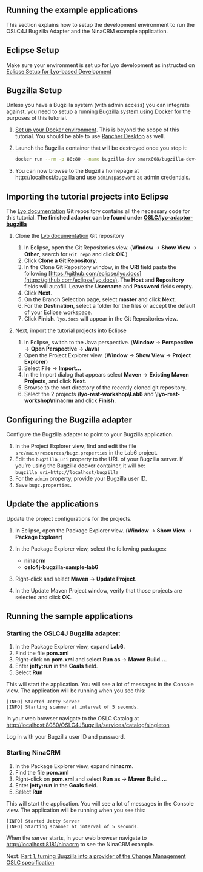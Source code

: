 ## Running the example applications

This section explains how to setup the development environment to run the OSLC4J Bugzilla Adapter and the NinaCRM example application.

## Eclipse Setup

Make sure your environment is set up for Lyo development as instructed on [Eclipse Setup for Lyo-based Development](../eclipse_lyo/eclipse-setup-for-lyo-based-development)

## Bugzilla Setup

Unless you have a Bugzilla system (with admin access) you can integrate against, you need to setup a running [Bugzilla system using Docker](https://hub.docker.com/r/smarx008/bugzilla-dev-lyo) for the purposes of this tutorial.

1. [Set up your Docker environment](https://docs.docker.com/get-started/). This is beyond the scope of this tutorial. You should be able to use [Rancher Desktop](https://rancherdesktop.io/) as well.

1. Launch the Bugzilla container that will be destroyed once you stop it:
    ```bash
	docker run --rm -p 80:80 --name bugzilla-dev smarx008/bugzilla-dev-lyo
    ```
 
1.  You can now browse to the Bugzilla homepage at http://localhost/bugzilla and use `admin:password` as admin credentials.

## Importing the tutorial projects into Eclipse

The [Lyo documentation](https://github.com/eclipse/lyo.docs) Git repository contains all the necessary code for this tutorial. **The finished adaptor can be found under [OSLC/lyo-adaptor-bugzilla](https://github.com/OSLC/lyo-adaptor-bugzilla)**

1. Clone the [Lyo documentation](https://github.com/eclipse/lyo.docs) Git repository
    1.  In Eclipse, open the Git Repositories view. (**Window** &rarr; **Show View** &rarr; **Other**, search for `Git repo` and click **OK**.)
    2.  Click **Clone a Git Repository**.
    3.  In the Clone Git Repository window, in the **URI** field paste the following [https://github.com/eclipse/lyo.docs](https://github.com/eclipse/lyo.docs). The **Host** and **Repository** fields will autofill. Leave the **Username** and **Password** fields empty.
    4.  Click **Next**.
    5.  On the Branch Selection page, select **master** and click **Next**.
    6.  For the **Destination**, select a folder for the files or accept the default of your Eclipse workspace.
    7.  Click **Finish**. `lyo.docs` will appear in the Git Repositories view.

2. Next, import the tutorial projects into Eclipse
    1. In Eclipse, switch to the Java perspective. (**Window** &rarr; **Perspective** &rarr; **Open Perspective** &rarr; **Java**)
    1. Open the Project Explorer view. (**Window** &rarr; **Show View** &rarr; **Project Explorer**)
    1. Select **File** &rarr; **Import...**
    1. In the Import dialog that appears select **Maven** &rarr; **Existing Maven Projects**, and click **Next**.
    1. Browse to the root directory of the recently cloned git repository.
    1.  Select the 2 projects **\lyo-rest-workshop\Lab6** and **\lyo-rest-workshop\ninacrm** and click **Finish**.

## Configuring the Bugzilla adapter

Configure the Bugzilla adapter to point to your Bugzilla application.

1. In the Project Explorer view, find and edit the file `src/main/resources/bugz.properties` in the Lab6 project.
1.  Edit the `bugzilla_uri` property to the URL of your Bugzilla server. If you’re using the Bugzilla docker container, it will be:
     `bugzilla_uri=http://localhost/bugzilla`
1.  For the `admin` property, provide your Bugzilla user ID.
1.  Save `bugz.properties`.

## Update the applications

Update the project configurations for the projects.

1.  In Eclipse, open the Package Explorer view. (**Window** &rarr; **Show View** &rarr; **Package Explorer**)
2.  In the Package Explorer view, select the following packages:

    *   **ninacrm**
    *   **oslc4j-bugzilla-sample-lab6**

3.  Right-click and select **Maven** &rarr; **Update Project**.
4.  In the Update Maven Project window, verify that those projects are selected and click **OK**.

## Running the sample applications

### Starting the OSLC4J Bugzilla adapter:

1. In the Package Explorer view, expand **Lab6**.
2. Find the file **pom.xml**
3. Right-click on **pom.xml** and select **Run as** &rarr; **Maven Build...**. 
4. Enter **jetty:run** in the **Goals** field. 
5. Select **Run**

This will start the application. You will see a lot of messages in the Console view. The application will be running when you see this:

    [INFO] Started Jetty Server
    [INFO] Starting scanner at interval of 5 seconds.

In your web browser navigate to the OSLC Catalog at [http://localhost:8080/OSLC4JBugzilla/services/catalog/singleton](http://localhost:8080/OSLC4JBugzilla/services/catalog/singleton)

Log in with your Bugzilla user ID and password.

### Starting NinaCRM

1. In the Package Explorer view, expand **ninacrm**.
2. Find the file **pom.xml**
3. Right-click on **pom.xml** and select **Run as** &rarr; **Maven Build...**. 
4. Enter **jetty:run** in the **Goals** field. 
5. Select **Run**

This will start the application. You will see a lot of messages in the Console view. The application will be running when you see this:

    [INFO] Started Jetty Server
    [INFO] Starting scanner at interval of 5 seconds.


When the server starts, in your web browser navigate to [http://localhost:8181/ninacrm](http://localhost:8181/ninacrm) to see the NinaCRM example.

Next: [Part 1, turning Bugzilla into a provider of the Change Management OSLC specification](implementing_an_oslc_provider/1_0_implementing_a_provider)
